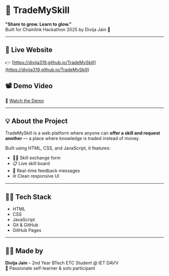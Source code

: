 # 🚀 TradeMySkill

**"Share to grow. Learn to glow."**  
Built for Chainlink Hackathon 2025 by Divija Jain 🌟

---

## 🔗 Live Website  
👉 [https://divija319.github.io/TradeMySkill](https://divija319.github.io/TradeMySkill)

## 📽️ Demo Video  
🎥 [Watch the Demo](https://www.veed.io/view/db4dae54-7c85-4f99-973d-884a3387dfad?panel=share)

---

## 💡 About the Project

TradeMySkill is a web platform where anyone can **offer a skill and request another** — a place where knowledge is traded instead of money.

Built using HTML, CSS, and JavaScript, it features:
- 🧑‍🏫 Skill exchange form
- 📋 Live skill board
- 💬 Real-time feedback messages
- 🌐 Clean responsive UI

---

## 👩‍💻 Tech Stack

- HTML
- CSS
- JavaScript
- Git & GitHub
- GitHub Pages

---

## 🙋‍♀️ Made by  
**Divija Jain** – 2nd Year BTech ETC Student @ IET DAVV  
🌸 Passionate self-learner & solo participant  

